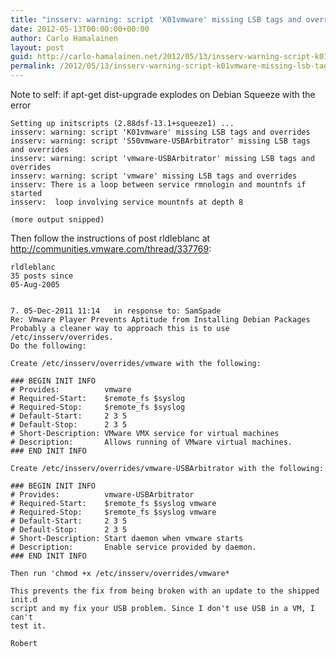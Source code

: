 ```yaml
---
title: "insserv: warning: script 'K01vmware' missing LSB tags and overrides"
date: 2012-05-13T00:00:00+00:00
author: Carlo Hamalainen
layout: post
guid: http://carlo-hamalainen.net/2012/05/13/insserv-warning-script-k01vmware-missing-lsb-tags-and-overrides/
permalink: /2012/05/13/insserv-warning-script-k01vmware-missing-lsb-tags-and-overrides/
---
```

Note to self: if apt-get dist-upgrade explodes on Debian Squeeze with the error

    Setting up initscripts (2.88dsf-13.1+squeeze1) ...
    insserv: warning: script 'K01vmware' missing LSB tags and overrides
    insserv: warning: script 'S50vmware-USBArbitrator' missing LSB tags and overrides
    insserv: warning: script 'vmware-USBArbitrator' missing LSB tags and overrides
    insserv: warning: script 'vmware' missing LSB tags and overrides
    insserv: There is a loop between service rmnologin and mountnfs if started
    insserv:  loop involving service mountnfs at depth 8

    (more output snipped)

Then follow the instructions of post rldleblanc at <http://communities.vmware.com/thread/337769>: 

    rldleblanc
    35 posts since
    05-Aug-2005


    7. 05-Dec-2011 11:14   in response to: SamSpade
    Re: Vmware Player Prevents Aptitude from Installing Debian Packages
    Probably a cleaner way to approach this is to use /etc/insserv/overrides.
    Do the following:

    Create /etc/insserv/overrides/vmware with the following:

    ### BEGIN INIT INFO
    # Provides:          vmware
    # Required-Start:    $remote_fs $syslog
    # Required-Stop:     $remote_fs $syslog
    # Default-Start:     2 3 5
    # Default-Stop:      2 3 5
    # Short-Description: VMware VMX service for virtual machines
    # Description:       Allows running of VMware virtual machines.
    ### END INIT INFO

    Create /etc/insserv/overrides/vmware-USBArbitrator with the following:

    ### BEGIN INIT INFO
    # Provides:          vmware-USBArbitrator
    # Required-Start:    $remote_fs $syslog vmware
    # Required-Stop:     $remote_fs $syslog vmware
    # Default-Start:     2 3 5
    # Default-Stop:      2 3 5
    # Short-Description: Start daemon when vmware starts
    # Description:       Enable service provided by daemon.
    ### END INIT INFO

    Then run 'chmod +x /etc/insserv/overrides/vmware*

    This prevents the fix from being broken with an update to the shipped init.d
    script and my fix your USB problem. Since I don't use USB in a VM, I can't
    test it.

    Robert
